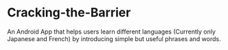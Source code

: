 # Cracking-the-Barrier
An Android App that helps users learn different languages (Currently only Japanese and French) by introducing simple but useful phrases and words.
